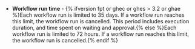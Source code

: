 - **Workflow run time** - {% ifversion fpt or ghec or ghes > 3.2 or ghae %}Each workflow run is limited to 35 days. If a workflow run reaches this limit, the workflow run is cancelled. This period includes execution duration, and time spent on waiting and approval.{% else %}Each workflow run is limited to 72 hours. If a workflow run reaches this limit, the workflow run is cancelled.{% endif %}

